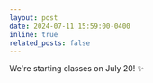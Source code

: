 ```yaml
---
layout: post
date: 2024-07-11 15:59:00-0400
inline: true
related_posts: false
---
```


We're starting classes on July 20! ✨
